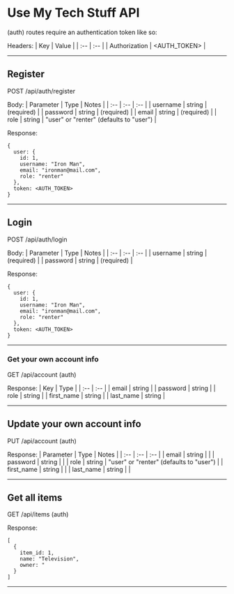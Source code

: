 # Use My Tech Stuff API

(auth) routes require an authentication token like so: 

Headers:
| Key | Value |
| :-- | :-- |
| Authorization | <AUTH_TOKEN> |

---

## Register

POST /api/auth/register

Body:
| Parameter | Type | Notes |
| :-- | :-- | :-- |
| username | string | (required) |
| password | string | (required) |
| email | string | (required) |
| role | string | "user" or "renter" (defaults to "user") |

Response:
```
{
  user: {
    id: 1,
    username: "Iron Man",
    email: "ironman@mail.com",
    role: "renter"
  },
  token: <AUTH_TOKEN>
}
```

---

## Login

POST /api/auth/login

Body:
| Parameter | Type | Notes |
| :-- | :-- | :-- |
| username | string | (required) |
| password | string | (required) |

Response:
```
{
  user: {
    id: 1,
    username: "Iron Man",
    email: "ironman@mail.com",
    role: "renter"
  },
  token: <AUTH_TOKEN>
}
```

---

### Get your own account info

GET /api/account (auth)

Response:
| Key | Type |
| :-- | :-- |
| email | string |
| password | string |
| role | string |
| first_name | string |
| last_name | string |

---

## Update your own account info

PUT /api/account (auth)

Response:
| Parameter | Type | Notes |
| :-- | :-- | :-- |
| email | string | |
| password | string | |
| role | string | "user" or "renter" (defaults to "user") |
| first_name | string | |
| last_name | string | |

---

## Get all items

GET /api/items (auth)

Response:
```
[
  {
    item_id: 1,
    name: "Television",
    owner: "
  }
]
```

---


